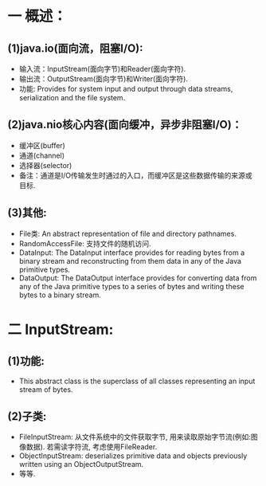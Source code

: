 # 一 概述：
## (1)java.io(面向流，阻塞I/O):
- 输入流：InputStream(面向字节)和Reader(面向字符).
- 输出流：OutputStream(面向字节)和Writer(面向字符).
- 功能: Provides for system input and output through data streams, serialization and the file system.

## (2)java.nio核心内容(面向缓冲，异步非阻塞I/O)：
- 缓冲区(buffer)
- 通道(channel)
- 选择器(selector)
- 备注：通道是I/O传输发生时通过的入口，而缓冲区是这些数据传输的来源或目标.

## (3)其他:
- File类: An abstract representation of file and directory pathnames.
- RandomAccessFile: 支持文件的随机访问.
- DataInput: The DataInput interface provides for reading bytes from a binary stream and reconstructing from them data in any of the Java primitive types. 
- DataOutput: The DataOutput interface provides for converting data from any of the Java primitive types to a series of bytes and writing these bytes to a binary stream. 

# 二 InputStream:
## (1)功能:
- This abstract class is the superclass of all classes representing an input stream of bytes.

## (2)子类:
- FileInputStream: 从文件系统中的文件获取字节, 用来读取原始字节流(例如:图像数据). 若需读字符流, 考虑使用FileReader.
- ObjectInputStream: deserializes primitive data and objects previously written using an ObjectOutputStream.
- 等等.

